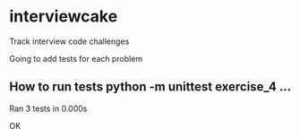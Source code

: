 # interviewcake
Track interview code challenges

Going to add tests for each problem

How to run tests
python -m unittest exercise_4
...
----------------------------------------------------------------------
Ran 3 tests in 0.000s

OK

